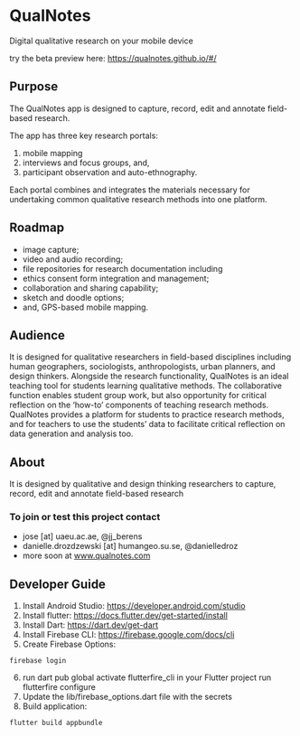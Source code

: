# QualNotes

Digital qualitative research on your mobile device

try the beta preview here: https://qualnotes.github.io/#/


## Purpose

The QualNotes app is designed to capture, record, edit and annotate field-based research.

The app has three key research portals:
1. mobile mapping
2. interviews and focus groups, and,
3. participant observation and auto-ethnography.

Each portal combines and integrates the materials
necessary for undertaking common qualitative research methods into one platform.

## Roadmap

- image capture;
- video and audio recording;
- file repositories for research documentation including
- ethics consent form integration and management;
- collaboration and sharing capability;
- sketch and doodle options;
- and, GPS-based mobile mapping.

## Audience

It is designed for qualitative researchers in field-based disciplines including human geographers,
sociologists, anthropologists, urban planners, and design thinkers. Alongside the research functionality, QualNotes is an ideal teaching tool for students learning qualitative methods. The collaborative function enables student group work, but also opportunity
for critical reflection on the ‘how-to’ components of teaching research methods. QualNotes provides a platform for students to practice research methods, and for teachers to use the students’ data to facilitate critical reflection on data generation and analysis too.

## About
It is designed by qualitative and design thinking researchers to capture, record, edit and annotate
field-based research

### To join or test this project contact

- jose [at] uaeu.ac.ae, @jj_berens
- danielle.drozdzewski [at] humangeo.su.se, @danielledroz
- more soon at www.qualnotes.com

## Developer Guide

1. Install Android Studio: https://developer.android.com/studio
2. Install flutter: https://docs.flutter.dev/get-started/install
3. Install Dart: https://dart.dev/get-dart
4. Install Firebase CLI: https://firebase.google.com/docs/cli
5. Create Firebase Options:
```
firebase login
```
6. run dart pub global activate flutterfire_cli in your Flutter project
   run flutterfire configure
7. Update the lib/firebase_options.dart file with the secrets
8. Build application:
```bash
flutter build appbundle
```
